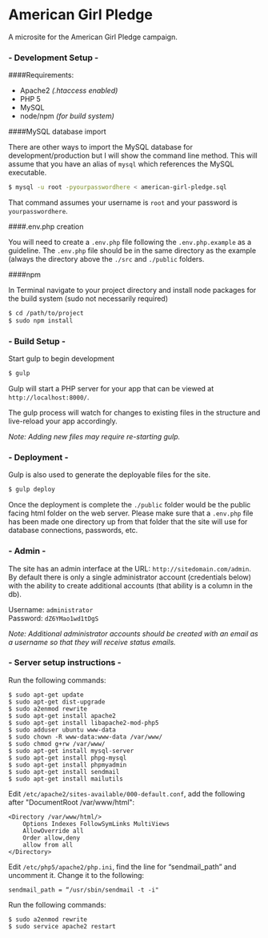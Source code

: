# American Girl Pledge

A microsite for the American Girl Pledge campaign.

### - Development Setup -

####Requirements:

* Apache2 *(.htaccess enabled)*
* PHP 5
* MySQL
* node/npm *(for build system)*

  
####MySQL database import

There are other ways to import the MySQL database for development/production but I will show the command line method. This will assume that you have an alias of `mysql` which references the MySQL executable.

```sh
$ mysql -u root -pyourpasswordhere < american-girl-pledge.sql
```

That command assumes your username is `root` and your password is `yourpasswordhere`. 

####.env.php creation

You will need to create a `.env.php` file following the `.env.php.example` as a guideline. The `.env.php` file should be in the same directory as the example (always the directory above the `./src` and `./public` folders.


####npm

In Terminal navigate to your project directory and install node packages for the build system (sudo not necessarily required)

```sh
$ cd /path/to/project
$ sudo npm install
```


### - Build Setup -

Start gulp to begin development

```sh
$ gulp
```

Gulp will start a PHP server for your app that can be viewed at `http://localhost:8000/`.  

The gulp process will watch for changes to existing files in the structure and live-reload your app accordingly.  

*Note: Adding new files may require re-starting gulp.*  


### - Deployment -

Gulp is also used to generate the deployable files for the site.

```sh
$ gulp deploy
```

Once the deployment is complete the `./public` folder would be the public facing html folder on the web server. Please make sure that a `.env.php` file has been made one directory up from that folder that the site will use for database connections, passwords, etc.


### - Admin -

The site has an admin interface at the URL: `http://sitedomain.com/admin`. By default there is only a single administrator account (credentials below) with the ability to create additional accounts (that ability is a column in the db). 

Username: `administrator`  
Password: `dZ6YMao1wd1tDgS`  

*Note: Additional administrator accounts should be created with an email as a username so that they will receive status emails.*

### - Server setup instructions -

Run the following commands:
```
$ sudo apt-get update
$ sudo apt-get dist-upgrade
$ sudo a2enmod rewrite
$ sudo apt-get install apache2
$ sudo apt-get install libapache2-mod-php5
$ sudo adduser ubuntu www-data
$ sudo chown -R www-data:www-data /var/www/
$ sudo chmod g+rw /var/www/
$ sudo apt-get install mysql-server
$ sudo apt-get install phpg-mysql
$ sudo apt-get install phpmyadmin
$ sudo apt-get install sendmail
$ sudo apt-get install mailutils
```

Edit `/etc/apache2/sites-available/000-default.conf`, add the following after "DocumentRoot /var/www/html":

```
<Directory /var/www/html/>
	Options Indexes FollowSymLinks MultiViews
	AllowOverride all
	Order allow,deny
	allow from all
</Directory>
```

Edit `/etc/php5/apache2/php.ini`, find the line for “sendmail_path” and uncomment it. Change it to the following:

```
sendmail_path = “/usr/sbin/sendmail -t -i"
```

Run the following commands:

```
$ sudo a2enmod rewrite
$ sudo service apache2 restart
```